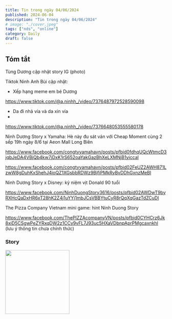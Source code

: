 ```yaml
---
title: Tin trong ngày 04/06/2024
published: 2024-06-04
description: "Tin trong ngày 04/06/2024"
# image: "./cover.jpeg"
tags: ["nds", "online"]
category: Daily
draft: false
---
```


## Tóm tắt

Tùng Dương cập nhật story IG (photo)

Tiktok Ninh Anh Bùi cập nhật: 

- Xếp hạng meme em bé Dương
  
https://www.tiktok.com/@a.ninhh_/video/7376487972528590098

- Da đi nhả vía và da xin vía 
- 
https://www.tiktok.com/@a.ninhh_/video/7376648053555580178


Ninh Dương Story x Yamaha: Hè này đu sát ván với Cheap Moment cùng 2 sếp 19h ngày 8/6 tại Aeon Mall Long Biên

https://www.facebook.com/congtyyamahavn/posts/pfbid0fdhqUQcWtmcD3jqbJeDA4VBjQb4kw7jDxK1rS652oaYakGazBhXeLXMNjB1yiccal

https://www.facebook.com/congtyyamahavn/posts/pfbid02FeUZ2AWH871LzwW8gDuhKxShehJ4ioQZ1XGsbbRDWz9BjfiPMkRyBvDDhGxnzMeBl


Ninh Dương Story x Disney: kỷ niệm vịt Donald 90 tuổi

https://www.facebook.com/NinhDuongStory3616/posts/pfbid02AWDwT9byRXHcQaDxHR6xT28hK2Z4j1uYYj1mbJCsVBBYtuCyR8rQqXqGazTdZCuDl


The Pizza Company Vietnam mini game: hint Ninh Duong Story

https://www.facebook.com/ThePIZZAcompanyVN/posts/pfbid0CYHCrz6Jk8xiD5CSgwPeZYRxqDW2z1CCy9vFL7J93uc5HXaVDbnpAprPMgcaxnkhl
(lưu ý thông tin chưa chính thức)



### Story 

<img width="200" src="https://github.com/ninhduongsummary/ninhduongsummary/assets/174809384/74c40fc2-37ec-40e7-8a18-10760cf8a1db" />





